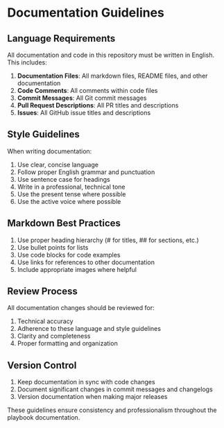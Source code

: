 # Documentation Guidelines

## Language Requirements

All documentation and code in this repository must be written in English. This includes:

1. **Documentation Files**: All markdown files, README files, and other documentation
2. **Code Comments**: All comments within code files
3. **Commit Messages**: All Git commit messages
4. **Pull Request Descriptions**: All PR titles and descriptions
5. **Issues**: All GitHub issue titles and descriptions

## Style Guidelines

When writing documentation:

1. Use clear, concise language
2. Follow proper English grammar and punctuation
3. Use sentence case for headings
4. Write in a professional, technical tone
5. Use the present tense where possible
6. Use the active voice where possible

## Markdown Best Practices

1. Use proper heading hierarchy (# for titles, ## for sections, etc.)
2. Use bullet points for lists
3. Use code blocks for code examples
4. Use links for references to other documentation
5. Include appropriate images where helpful

## Review Process

All documentation changes should be reviewed for:

1. Technical accuracy
2. Adherence to these language and style guidelines
3. Clarity and completeness
4. Proper formatting and organization

## Version Control

1. Keep documentation in sync with code changes
2. Document significant changes in commit messages and changelogs
3. Version documentation when making major releases

These guidelines ensure consistency and professionalism throughout the playbook documentation. 